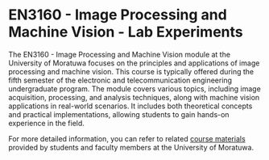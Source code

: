 # EN3160 - Image Processing and Machine Vision - Lab Experiments

The EN3160 - Image Processing and Machine Vision module at the University of Moratuwa focuses on the principles and applications of image processing and machine vision. This course is typically offered during the fifth semester of the electronic and telecommunication engineering undergraduate program. The module covers various topics, including image acquisition, processing, and analysis techniques, along with machine vision applications in real-world scenarios. It includes both theoretical concepts and practical implementations, allowing students to gain hands-on experience in the field.

For more detailed information, you can refer to related [course materials](https://ent.uom.lk/wp-content/uploads/2022/01/ENTC-Syllabus-2020.pdf) provided by students and faculty members at the University of Moratuwa.

